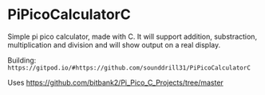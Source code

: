 # PiPicoCalculatorC
Simple pi pico calculator, made with C. It will support addition, substraction, multiplication and division and will show output on a real display.

Building:
```https://gitpod.io/#https://github.com/sounddrill31/PiPicoCalculatorC```

Uses https://github.com/bitbank2/Pi_Pico_C_Projects/tree/master